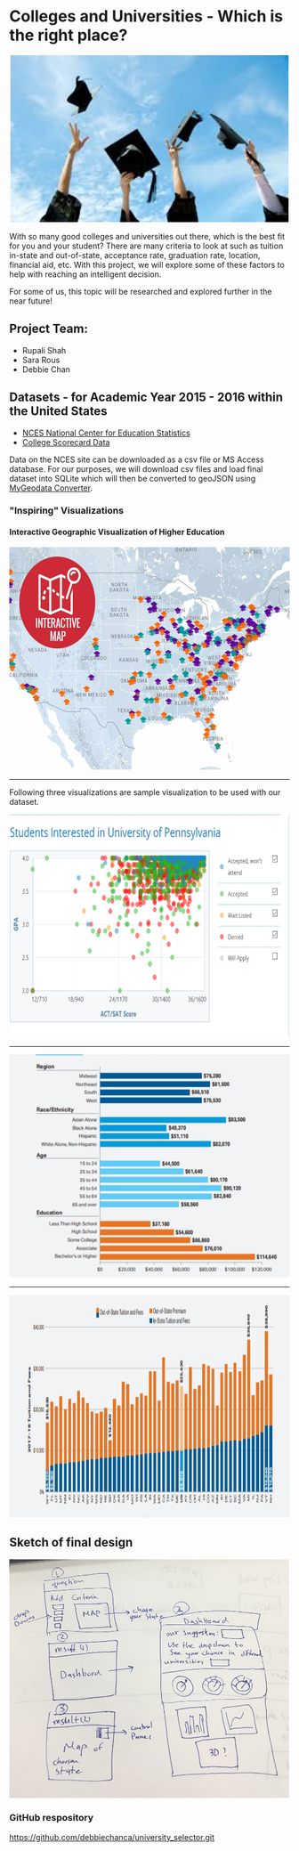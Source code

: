 # Colleges and Universities - Which is the right place?

<p align="center">
  <img width="500" height="300" src="Images/higher_ed.jpg">
</p>

With so many good colleges and universities out there, which is the best fit for you and your student?  There are many criteria to look at such as tuition in-state and out-of-state, acceptance rate, graduation rate, location, financial aid, etc.  With this project, we will explore some of these factors to help with reaching an intelligent decision.

For some of us, this topic will be researched and explored further in the near future!

## Project Team:
* Rupali Shah
* Sara Rous
* Debbie Chan

## Datasets - for Academic Year 2015 - 2016 within the United States

*  [NCES National Center for Education Statistics](https://nces.ed.gov/ipeds/use-the-data)
* [College Scorecard Data](http://api.data.gov/ed/collegescorecard/)

Data on the NCES site can be downloaded as a csv file or MS Access database.  For our purposes, we will download csv files and load final dataset into SQLite which will then be converted to geoJSON using [MyGeodata Converter](https://mygeodata.cloud/converter/sqlite-to-geojson).

### "Inspiring" Visualizations

#### Interactive Geographic Visualization of Higher Education
<p align="center">
  <img width="600" height="400" src="Images/viz1.jpg">
</p>

---
Following three visualizations are sample visualization to be used with our dataset.

<p align="center">
  <img width="600" height="400" src="Images/Scattergram.png">
</p>

---

<p align="center">
  <img width="600" height="400" src="Images/bar_chart.png">
</p>

---
<p align="center">
  <img width="600" height="400" src="Images/tuition_bar_chart.png">
</p>

## Sketch of final design
![Map visualization](Images/Project2_sketch.PNG)

### GitHub respository

https://github.com/debbiechanca/university_selector.git
